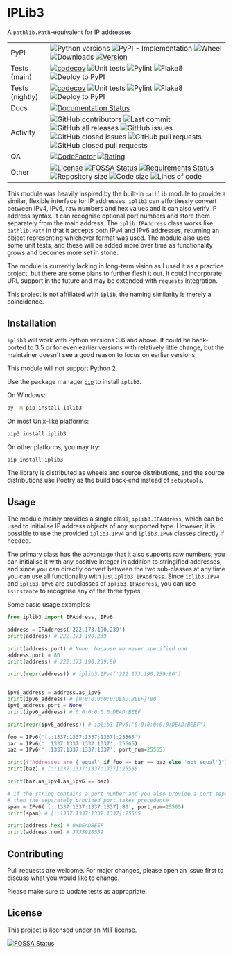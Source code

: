 # IPLib3

A `pathlib.Path`-equivalent for IP addresses.

|              |   |
|--------------|---|
| PyPI         | ![Python versions](https://img.shields.io/pypi/pyversions/iplib3?logo=python) ![PyPI - Implementation](https://img.shields.io/pypi/implementation/iplib3) ![Wheel](https://img.shields.io/pypi/wheel/iplib3?logo=pypi) ![Downloads](https://img.shields.io/pypi/dm/iplib3?logo=pypi) [![Version](https://img.shields.io/pypi/v/iplib3)](https://pypi.org/project/iplib3/) |
| Tests (main) | [![codecov](https://codecov.io/gh/Diapolo10/iplib3/branch/main/graph/badge.svg?token=JUWGSVLIF3)](https://codecov.io/gh/Diapolo10/iplib3) ![Unit tests](https://github.com/diapolo10/iplib3/workflows/Unit%20tests/badge.svg) ![Pylint](https://github.com/diapolo10/iplib3/workflows/Pylint/badge.svg) ![Flake8](https://github.com/diapolo10/iplib3/workflows/Flake8/badge.svg) ![Deploy to PyPI](https://github.com/diapolo10/iplib3/workflows/Deploy%20to%20PyPI/badge.svg) |
| Tests (nightly) | [![codecov](https://codecov.io/gh/Diapolo10/iplib3/branch/nightly/graph/badge.svg?token=JUWGSVLIF3)](https://codecov.io/gh/Diapolo10/iplib3/branch/nightly) ![Unit tests](https://github.com/diapolo10/iplib3/workflows/Unit%20tests/badge.svg?branch=nightly) ![Pylint](https://github.com/diapolo10/iplib3/workflows/Pylint/badge.svg?branch=nightly) ![Flake8](https://github.com/diapolo10/iplib3/workflows/Flake8/badge.svg?branch=nightly) ![Deploy to PyPI](https://github.com/diapolo10/iplib3/workflows/Deploy%20to%20PyPI/badge.svg?branch=nightly) |
| Docs         | [![Documentation Status](https://readthedocs.org/projects/iplib3/badge/?version=latest)](https://iplib3.readthedocs.io/en/latest/?badge=latest) |
| Activity     | ![GitHub contributors](https://img.shields.io/github/contributors/diapolo10/iplib3) ![Last commit](https://img.shields.io/github/last-commit/diapolo10/iplib3?logo=github) ![GitHub all releases](https://img.shields.io/github/downloads/diapolo10/iplib3/total?logo=github) ![GitHub issues](https://img.shields.io/github/issues/diapolo10/iplib3) ![GitHub closed issues](https://img.shields.io/github/issues-closed/diapolo10/iplib3) ![GitHub pull requests](https://img.shields.io/github/issues-pr/diapolo10/iplib3) ![GitHub closed pull requests](https://img.shields.io/github/issues-pr-closed/diapolo10/iplib3) |
| QA           | [![CodeFactor](https://www.codefactor.io/repository/github/diapolo10/iplib3/badge?logo=codefactor)](https://www.codefactor.io/repository/github/diapolo10/iplib3) [![Rating](https://img.shields.io/librariesio/sourcerank/pypi/iplib3)](https://libraries.io/github/Diapolo10/iplib3/sourcerank) |
| Other        | [![License](https://img.shields.io/github/license/diapolo10/iplib3)](https://opensource.org/licenses/MIT) [![FOSSA Status](https://app.fossa.com/api/projects/git%2Bgithub.com%2FDiapolo10%2Fiplib3.svg?type=shield)](https://app.fossa.com/projects/git%2Bgithub.com%2FDiapolo10%2Fiplib3?ref=badge_shield) [![Requirements Status](https://requires.io/github/Diapolo10/iplib3/requirements.svg?branch=nightly)](https://requires.io/github/Diapolo10/iplib3/requirements/?branch=nightly) ![Repository size](https://img.shields.io/github/repo-size/diapolo10/iplib3?logo=github) ![Code size](https://img.shields.io/github/languages/code-size/diapolo10/iplib3?logo=github) ![Lines of code](https://img.shields.io/tokei/lines/github/diapolo10/iplib3?logo=github) |

This module was heavily inspired by the built-in `pathlib` module to provide a similar, flexible interface for IP addresses. `iplib3` can effortlessly convert between IPv4, IPv6, raw numbers and hex values and it can also verify IP address syntax. It can recognise optional port numbers and store them separately from the main address. The `iplib.IPAddress` class works like `pathlib.Path` in that it accepts both IPv4 and IPv6 addresses, returning an object representing whichever format was used. The module also uses some unit tests, and these will be added more over time as functionality grows and becomes more set in stone.

The module is currently lacking in long-term vision as I used it as a practice project, but there are some plans to further flesh it out. It could incorporate URL support in the future and may be extended with `requests` integration.

This project is not affiliated with `iplib`, the naming similarity is merely a coincidence.

## Installation

`iplib3` will work with Python versions 3.6 and above. It could be back-ported to 3.5 or for even earlier versions with relatively little change, but the maintainer doesn't see a good reason to focus on earlier versions.

This module will not support Python 2.

Use the package manager [`pip`](https://pip.pypa.io/en/stable/) to install `iplib3`.

On Windows:

```sh
py -m pip install iplib3
```

On most Unix-like platforms:

```sh
pip3 install iplib3
```

On other platforms, you may try:

```sh
pip install iplib3
```

The library is distributed as wheels and source distributions, and the source distributions use Poetry as the build back-end instead of `setuptools`.

## Usage

The module mainly provides a single class, `iplib3.IPAddress`, which can be used to initialise IP address objects of any supported type. However, it is possible to use the provided `iplib3.IPv4` and `iplib3.IPv6` classes directly if needed.

The primary class has the advantage that it also supports raw numbers; you can initialise it with any positive integer in addition to stringified addresses, and since you can directly convert between the two sub-classes at any time you can use all functionality with just `iplib3.IPAddress`. Since `iplib3.IPv4` and `iplib3.IPv6` are subclasses of `iplib3.IPAddress`, you can use `isinstance` to recognise any of the three types.

Some basic usage examples:

```python
from iplib3 import IPAddress, IPv6

address = IPAddress('222.173.190.239')
print(address) # 222.173.190.239

print(address.port) # None, because we never specified one
address.port = 80
print(address) # 222.173.190.239:80

print(repr(address)) # iplib3.IPv4('222.173.190.239:80')


ipv6_address = address.as_ipv6
print(ipv6_address) # [0:0:0:0:0:0:DEAD:BEEF]:80
ipv6_address.port = None
print(ipv6_address) # 0:0:0:0:0:0:DEAD:BEEF

print(repr(ipv6_address)) # iplib3.IPv6('0:0:0:0:0:0:DEAD:BEEF')

foo = IPv6('[::1337:1337:1337:1337]:25565')
bar = IPv6('::1337:1337:1337:1337', 25565)
baz = IPv6('::1337:1337:1337:1337', port_num=25565)

print(f"Addresses are {'equal' if foo == bar == baz else 'not equal'}")
print(baz) # [::1337:1337:1337:1337]:25565

print(baz.as_ipv4.as_ipv6 == baz)

# If the string contains a port number and you also provide a port separately,
# then the separately provided port takes precedence
spam = IPv6('[::1337:1337:1337:1337]:80', port_num=25565)
print(spam) # [::1337:1337:1337:1337]:25565

print(address.hex) # 0xDEADBEEF
print(address.num) # 3735928559
```

## Contributing

Pull requests are welcome. For major changes, please open an issue first to discuss what you would like to change.

Please make sure to update tests as appropriate.

## License

This project is licensed under an [MIT license](./LICENSE).

[![FOSSA Status](https://app.fossa.com/api/projects/git%2Bgithub.com%2FDiapolo10%2Fiplib3.svg?type=large)](https://app.fossa.com/projects/git%2Bgithub.com%2FDiapolo10%2Fiplib3?ref=badge_large)
